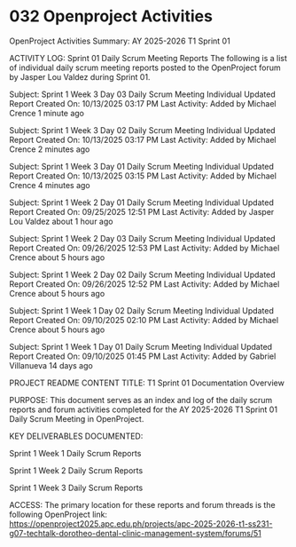 # 032 Openproject Activities
OpenProject Activities Summary: AY 2025-2026 T1 Sprint 01

ACTIVITY LOG: Sprint 01 Daily Scrum Meeting Reports
The following is a list of individual daily scrum meeting reports posted to the OpenProject forum by Jasper Lou Valdez during Sprint 01.

Subject: Sprint 1 Week 3 Day 03 Daily Scrum Meeting Individual Updated Report
Created On: 10/13/2025 03:17 PM
Last Activity: Added by Michael Crence 1 minute ago

Subject: Sprint 1 Week 3 Day 02 Daily Scrum Meeting Individual Updated Report
Created On: 10/13/2025 03:17 PM
Last Activity: Added by Michael Crence 2 minutes ago

Subject: Sprint 1 Week 3 Day 01 Daily Scrum Meeting Individual Updated Report
Created On: 10/13/2025 03:15 PM
Last Activity: Added by Michael Crence 4 minutes ago

Subject: Sprint 1 Week 2 Day 01 Daily Scrum Meeting Individual Updated Report
Created On: 09/25/2025 12:51 PM
Last Activity: Added by Jasper Lou Valdez about 1 hour ago

Subject: Sprint 1 Week 2 Day 03 Daily Scrum Meeting Individual Updated Report
Created On: 09/26/2025 12:53 PM
Last Activity: Added by Michael Crence about 5 hours ago

Subject: Sprint 1 Week 2 Day 02 Daily Scrum Meeting Individual Updated Report
Created On: 09/26/2025 12:52 PM
Last Activity: Added by Michael Crence about 5 hours ago

Subject: Sprint 1 Week 1 Day 02 Daily Scrum Meeting Individual Updated Report
Created On: 09/10/2025 02:10 PM
Last Activity: Added by Michael Crence about 5 hours ago

Subject: Sprint 1 Week 1 Day 01 Daily Scrum Meeting Individual Updated Report
Created On: 09/10/2025 01:45 PM
Last Activity: Added by Gabriel Villanueva 14 days ago

PROJECT README CONTENT
TITLE: T1 Sprint 01 Documentation Overview

PURPOSE:
This document serves as an index and log of the daily scrum reports and forum activities completed for the AY 2025-2026 T1 Sprint 01 Daily Scrum Meeting in OpenProject.

KEY DELIVERABLES DOCUMENTED:

Sprint 1 Week 1 Daily Scrum Reports

Sprint 1 Week 2 Daily Scrum Reports

Sprint 1 Week 3 Daily Scrum Reports

ACCESS:
The primary location for these reports and forum threads is the following OpenProject link:
https://openproject2025.apc.edu.ph/projects/apc-2025-2026-t1-ss231-g07-techtalk-dorotheo-dental-clinic-management-system/forums/51